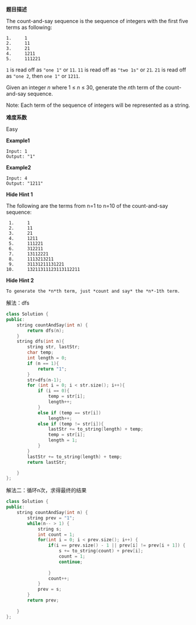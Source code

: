 **题目描述**   

The count-and-say sequence is the sequence of integers with the first five terms as following:

```
1.     1
2.     11
3.     21
4.     1211
5.     111221
```

`1` is read off as `"one 1"` or `11`.
`11` is read off as `"two 1s"` or `21`.
`21` is read off as `"one 2`, then `one 1"` or `1211`.

Given an integer *n* where 1 ≤ *n* ≤ 30, generate the *n*th term of the count-and-say sequence.

Note: Each term of the sequence of integers will be represented as a string.

**难度系数**    

Easy

**Example1**

```
Input: 1
Output: "1"
```

**Example2**

```
Input: 4
Output: "1211"
```

**Hide Hint 1**

The following are the terms from n=1 to n=10 of the count-and-say sequence:

```
 1.     1
 2.     11
 3.     21
 4.     1211
 5.     111221 
 6.     312211
 7.     13112221
 8.     1113213211
 9.     31131211131221
10.     13211311123113112211
```

**Hide Hint 2**

`To generate the *n*th term, just *count and say* the *n*-1th term.`

解法：dfs

```c++
class Solution {
public:
	string countAndSay(int n) {
		return dfs(n);
	}
	string dfs(int n){
		string str, lastStr;
		char temp;
		int length = 0;
		if (n == 1){
			return "1";
		}
		str=dfs(n-1);
		for (int i = 0; i < str.size(); i++){
			if (i == 0){
				temp = str[i];
				length++;
			}
			else if (temp == str[i])
				length++;
			else if (temp != str[i]){
				lastStr += to_string(length) + temp;
				temp = str[i];
				length = 1;
			}		
		}
		lastStr += to_string(length) + temp;
		return lastStr;

	}
};
```

解法二：循环n次，求得最终的结果

```c++
class Solution {
public:
    string countAndSay(int n) {        
        string prev = "1";        
        while(n-- > 1) {            
            string s;
            int count = 1;            
            for(int i = 0; i < prev.size(); i++) {               
                if(i == prev.size() - 1 || prev[i] != prev[i + 1]) {                    
                    s += to_string(count) + prev[i];
                    count = 1;
                    continue;
                    
                }                
                count++;               
            }            
            prev = s;            
        }        
        return prev;
        
    }
};
```


